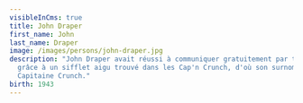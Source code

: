 ```yaml
---
visibleInCms: true
title: John Draper
first_name: John
last_name: Draper
image: /images/persons/john-draper.jpg
description: "John Draper avait réussi à communiquer gratuitement par téléphone
  grâce à un sifflet aigu trouvé dans les Cap'n Crunch, d'où son surnom :
  Capitaine Crunch."
birth: 1943
---
```

